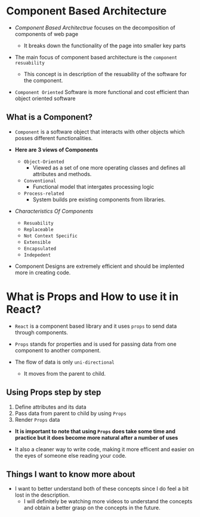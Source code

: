 # Component Based Architecture

- *Component Based Architectrue* focuses on the decomposition of components of web page 
    - It breaks down the functionality of the page into smaller key parts 

- The main focus of component based architecture is the `component resuability`
    - This concept is in description of the resuability of the software for the component. 

- `Component Oriented` Software is more functional and cost efficient than object oriented software 

## What is a Component? 

- `Component` is a software object that interacts with other objects which posses different functionalities. 

- **Here are 3 views of Components**

    - `Object-Oriented` 
      - Viewed as a set of one more operating classes and defines all attributes and methods. 
    - `Conventional` 
      - Functional model that intergates processing logic
    - `Process-related`
      - System builds pre existing components from libraries. 

- *Characteristics Of Components* 

    - `Resuability`
    - `Replaceable`
    - `Not Context Specific`
    - `Extensible`
    - `Encapsulated`
    - `Indepedent`

- Component Designs are extremely efficient and should be implented more in creating code.


# What is Props and How to use it in React? 

- `React` is a component based library and it uses `props` to send data through components. 

- `Props` stands for properties and is used for passing data from one component to another component. 

- The flow of data is only `uni-directional`
    - It moves from the parent to child. 

## Using Props step by step 

1. Define attributes and its data
2. Pass data from parent to child by using `Props`
3. Render `Props` data

- **It is important to note that using `Props` does take some time and practice but it does become more natural after a number of uses** 

- It also a cleaner way to write code, making it more efficent and easier on the eyes of someone else reading your code. 


## Things I want to know more about

- I want to better understand both of these concepts since I do feel a bit lost in the description. 
    - I will definitely be watching more videos to understand the concepts and obtain a better grasp on the concepts in the future. 